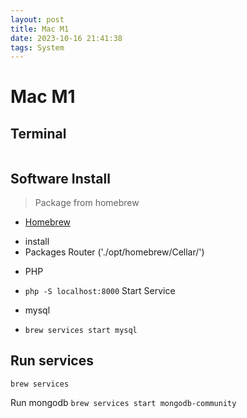 ```yaml
---
layout: post
title: Mac M1
date: 2023-10-16 21:41:38
tags: System
---
```


# Mac M1

## Terminal

```shell

```

## Software Install
> Package from homebrew
+ [Homebrew](Package-Details/Homebrew.md)
 - install
 - Packages Router ('./opt/homebrew/Cellar/')
+ PHP
 - `php -S localhost:8000` Start Service
+ mysql
 - `brew services start mysql`

 ## Run services
`brew services`

Run mongodb
`brew services start mongodb-community`
